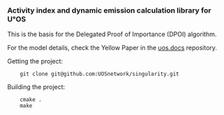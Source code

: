### Activity index and dynamic emission calculation library for U°OS ###

This is the basis for the Delegated Proof of Importance (DPOI) algorithm.

For the model details, check the Yellow Paper in the [uos.docs](https://github.com/UOSnetwork/uos.docs) repository.

Getting the project:  
```
    git clone git@github.com:UOSnetwork/singularity.git
```

Building the project:  
```
    cmake .  
    make   
```
